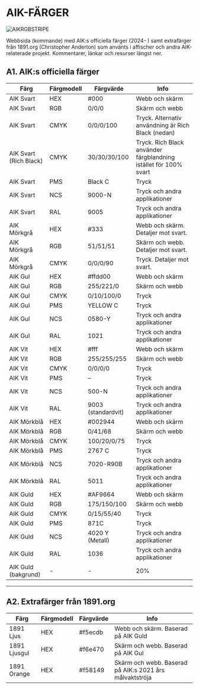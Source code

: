 # AIK-FÄRGER
![AIKRGBSTRIPE](https://github.com/1891-org/farger/assets/1305802/db2d6db1-3fe8-413c-86dd-0d73cddfdf44)





Webbsida (kommande) med
AIK:s officiella färger (2024- ) samt extrafärger från 1891.org (Christopher Anderton) som använts i affischer och andra AIK-relaterade projekt. Kommentarer, länkar och resurser längst ner. 

## A1. AIK:s officiella färger

| Färg  | Färgmodell  | Färgvärde  | Info                                                                            
| ---------- | ----------------- | ----- | ------------------------------------------------------------------------------------------ |
| AIK Svart    			|  HEX |  #000   | Webb och skärm |
| AIK Svart      				|    RGB        |     0/0/0           | Skärm och webb  |                                                                                   
| AIK Svart      				|   CMYK       |    0/0/0/100    | Tryck. Alternativ användning är Rich Black (nedan)     |                                                                                      
| AIK Svart (Rich Black)       |   CMYK        | 30/30/30/100  |  Tryck. Rich Black använder färgblandning istället för 100% svart    |
|   AIK Svart             		 |  PMS   |   Black C   |    Tryck   |
|   AIK Svart             		 |  NCS   |   9000-N  |   Tryck och andra applikationer   |
|   AIK Svart             		 |  RAL   |   9005  |    Tryck och andra applikationer   |
|   AIK Mörkgrå             		 |  HEX   |   #333  |    Webb och skärm. Detaljer mot svart.    |
|   AIK Mörkgrå             		 |  RGB   |   51/51/51  |   Skärm och webb. Detaljer mot svart.      |
|   AIK Mörkgrå             		 |  CMYK   |   0/0/0/90  |    Tryck. Detaljer mot svart.      |
|   AIK Gul            		 |  HEX   |   #ffdd00  |    Webb och skärm     |
|   AIK Gul            		 |  RGB   |   255/221/0  |    Skärm och webb     |
|   AIK Gul            		 |  CMYK   |   0/10/100/0 |    Tryck    |
|   AIK Gul            		 |  PMS   |   YELLOW C |    Tryck    |
|   AIK Gul            		 |  NCS   |   0580-Y |    Tryck och andra applikationer   |
|   AIK Gul            		 |  RAL   |   1021 |    Tryck och andra applikationer   |
|   AIK Vit            		 |  HEX   |   #fff |    Webb och skärm   |
|   AIK Vit            		 |  RGB   |   255/255/255 |    Skärm och webb  |
|   AIK Vit            		 |  CMYK   |   0/0/0/0 |    Tryck |
|   AIK Vit            		 |  PMS   |   – |    Tryck  |
|   AIK Vit            		 |  NCS   |   500-N |    Tryck och andra applikationer  |
|   AIK Vit            		 |  RAL   |   9003 (standardvit) |    Tryck och andra applikationer  |
| AIK Mörkblå      				|  HEX |  #002944           | Webb och skärm |
| AIK Mörkblå      				|  RGB |  0/41/68         | Skärm och webb |
| AIK Mörkblå      				|  CMYK |  100/20/0/75        | Tryck |
| AIK Mörkblå      				|  PMS |  2767 C     | Tryck |
| AIK Mörkblå      				|  NCS |  7020-R90B    | Tryck och andra applikationer |
| AIK Mörkblå      				|  RAL |  5011    | Tryck och andra applikationer |
| AIK Guld      				|  HEX |  #AF9664            | Webb och skärm |
| AIK Guld      				|    RGB        |     175/150/100           | Skärm och webb  |  
|   AIK Guld           		 |  CMYK   |   0/15/55/40 |    Tryck    |  
|   AIK Guld            		 |  PMS   |   871C |    Tryck    |
|   AIK Guld            		 |  NCS   |   4020 Y (Metall) |    Tryck och andra applikationer   |
|   AIK Guld            		 |  RAL   |   1036 |    Tryck och andra applikationer   |
|   AIK Guld (bakgrund)            		 |  -   |   - |    20%   |

***

## A2. Extrafärger från 1891.org

| Färg  | Färgmodell  | Färgvärde  | Info                                                                            
| ---------- | ----------------- | ----- | ------------------------------------------------------------------------------------------ |
| 1891 Ljus    			|  HEX |  #f5ecdb   | Webb och skärm. Baserad på AIK Guld |
| 1891 Ljusgul      |    HEX        |     #f6e470         | Skärm och webb. Baserad på AIK Gul  |                                                                                   
| 1891 Orange      	|   HEX       |    #f58149    | Skärm och webb. Baserad på AIK:s 2021 års målvaktströja   |                     




